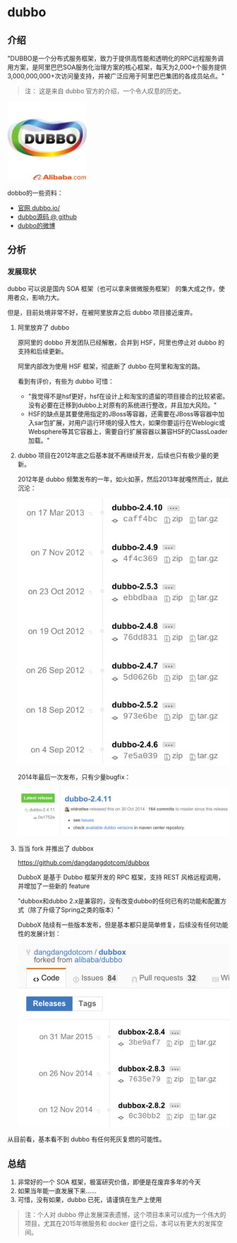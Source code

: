 # dubbo

## 介绍

"DUBBO是一个分布式服务框架，致力于提供高性能和透明化的RPC远程服务调用方案，是阿里巴巴SOA服务化治理方案的核心框架，每天为2,000+个服务提供3,000,000,000+次访问量支持，并被广泛应用于阿里巴巴集团的各成员站点。"

> 注： 这是来自 dubbo 官方的介绍，一个令人叹息的历史。

![](images/dubbo_logo.jpg)

dobbo的一些资料：

- [官网 dubbo.io/](http://dubbo.io/)
- [dubbo源码 @ github](https://github.com/alibaba/dubbo)
- [dubbo的微博](http://weibo.com/dubbo)

## 分析

### 发展现状

dubbo 可以说是国内 SOA 框架（也可以拿来做微服务框架） 的集大成之作，使用者众，影响力大。

但是，目前处境非常不好，在被阿里放弃之后 dubbo 项目接近废弃。

1. 阿里放弃了 dubbo

	原阿里的 dobbo 开发团队已经解散，合并到 HSF，阿里也停止对 dubbo 的支持和后续更新。

    阿里内部改为使用 HSF 框架，彻底断了 dubbo 在阿里和淘宝的路。

    看到有评价，有些为 dubbo 可惜：

    - "我觉得不是hsf更好，hsf在设计上和淘宝的遗留的项目接合的比较紧密。没有必要在迁移到dubbo上对原有的系统进行整改，并且加大风险。"
    - HSF的缺点是其要使用指定的JBoss等容器，还需要在JBoss等容器中加入sar包扩展，对用户运行环境的侵入性大，如果你要运行在Weblogic或Websphere等其它容器上，需要自行扩展容器以兼容HSF的ClassLoader加载。"

2. dubbo 项目在2012年底之后基本就不再继续开发，后续也只有极少量的更新。

	2012年是 dubbo 频繁发布的一年，如火如荼，然后2013年就嘎然而止，就此沉沦：

	![](images/dubbo_releases.png)

	2014年最后一次发布，只有少量bugfix：

	![](images/dubbo_last_releases.png)

3. 当当 fork 并推出了 dubbox

	https://github.com/dangdangdotcom/dubbox

	DubboX 是基于 Dubbo 框架开发的 RPC 框架，支持 REST 风格远程调用，并增加了一些新的 feature

	"dubbox和dubbo 2.x是兼容的，没有改变dubbo的任何已有的功能和配置方式（除了升级了Spring之类的版本）"

	DubboX 陆续有一些版本发布，但是基本都只是简单修复，后续没有任何功能性的发展计划：

	![](images/dubbox_releases.png)

从目前看，基本看不到 dubbo 有任何死灰复燃的可能性。

## 总结

1. 非常好的一个 SOA 框架，极富研究价值，即便是在废弃多年的今天
2. 如果当年能一直发展下来......
3. 可惜，没有如果，dubbo 已死，请谨慎在生产上使用

> 注：个人对 dubbo 停止发展深表遗憾，这个项目本来可以成为一个伟大的项目，尤其在2015年微服务和 docker 盛行之后，本可以有更大的发挥空间。

